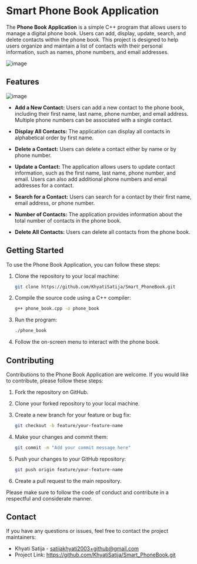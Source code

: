 # Smart Phone Book Application

The **Phone Book Application** is a simple C++ program that allows users to manage a digital phone book. Users can add, display, update, search, and delete contacts within the phone book. This project is designed to help users organize and maintain a list of contacts with their personal information, such as names, phone numbers, and email addresses.


![image](https://github.com/KhyatiSatija/Smart_PhoneBook/assets/114605066/391a2d93-0cd2-4060-90e6-9e63ab3ba20a)

## Features
![image](https://github.com/KhyatiSatija/Smart_PhoneBook/assets/114605066/24629994-9dfd-480f-8060-286096e49680)
 

- **Add a New Contact:** Users can add a new contact to the phone book, including their first name, last name, phone number, and email address. Multiple phone numbers can be associated with a single contact.

- **Display All Contacts:** The application can display all contacts in alphabetical order by first name.

- **Delete a Contact:** Users can delete a contact either by name or by phone number.

- **Update a Contact:** The application allows users to update contact information, such as the first name, last name, phone number, and email. Users can also add additional phone numbers and email addresses for a contact.

- **Search for a Contact:** Users can search for a contact by their first name, email address, or phone number.

- **Number of Contacts:** The application provides information about the total number of contacts in the phone book.

- **Delete All Contacts:** Users can delete all contacts from the phone book.

## Getting Started

To use the Phone Book Application, you can follow these steps:

1. Clone the repository to your local machine:

   ```bash
   git clone https://github.com/KhyatiSatija/Smart_PhoneBook.git
   ```

2. Compile the source code using a C++ compiler:

   ```bash
   g++ phone_book.cpp -o phone_book
   ```

3. Run the program:

   ```bash
   ./phone_book
   ```

4. Follow the on-screen menu to interact with the phone book.

## Contributing

Contributions to the Phone Book Application are welcome. If you would like to contribute, please follow these steps:

1. Fork the repository on GitHub.

2. Clone your forked repository to your local machine.

3. Create a new branch for your feature or bug fix:

   ```bash
   git checkout -b feature/your-feature-name
   ```

4. Make your changes and commit them:

   ```bash
   git commit -m "Add your commit message here"
   ```

5. Push your changes to your GitHub repository:

   ```bash
   git push origin feature/your-feature-name
   ```

6. Create a pull request to the main repository.

Please make sure to follow the code of conduct and contribute in a respectful and considerate manner.

## Contact

If you have any questions or issues, feel free to contact the project maintainers:

- Khyati Satija - satijakhyati2003+github@gmail.com
- Project Link: https://github.com/KhyatiSatija/Smart_PhoneBook.git
